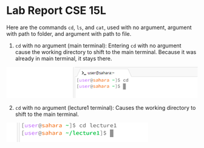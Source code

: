 # Lab Report CSE 15L
Here  are the commands `cd`, `ls`, and `cat`, used with no argument, argument with path to  folder, and argument with path to file.

1) `cd` with no argument (main terminal):
Entering `cd` with no argument cause the working directory to shift to the main terminal. Because it was already in main terminal, it stays there.

![Image](Lab1,cse15Lscreenshot1.png)

2) `cd` with no argument (lecture1 terminal):
Causes the working directory to shift to the main terminal.

![Image](lab1,cse15Lscreenshot2.png)




